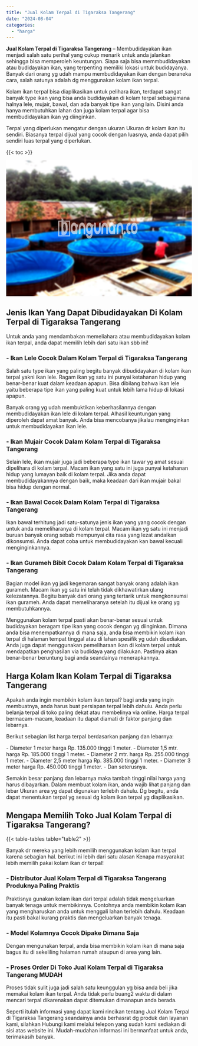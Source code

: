 ```yaml
---
title: "Jual Kolam Terpal di Tigaraksa Tangerang"
date: "2024-08-04"
categories: 
  - "harga"
---
```


**Jual Kolam Terpal di Tigaraksa Tangerang** – Membudidayakan ikan menjadi salah satu perihal yang cukup menarik untuk anda jalankan sehingga bisa memperoleh keuntungan. Siapa saja bisa memmbudidayakan atau budidayakan ikan, yang terpenting memiliki lokasi untuk budidayanya. Banyak dari orang yg udah mampu membudidayakan ikan dengan beraneka cara, salah satunya adalah dg menggunakan kolam ikan terpal.

Kolam ikan terpal bisa diaplikasikan untuk pelihara ikan, terdapat sangat banyak type ikan yang bisa anda budidayakan di kolam terpal sebagaimana halnya lele, mujair, bawal, dan ada banyak tipe ikan yang lain. Disini anda hanya membutuhkan lahan dan juga kolam terpal agar bisa membudidayakan ikan yg diinginkan.

Terpal yang diperlukan mengatur dengan ukuran Ukuran dr kolam ikan itu sendiri. Biasanya terpal dijual yang cocok dengan luasnya, anda dapat pilih sendiri luas terpal yang diperlukan.

{{< toc >}}

![Jual Kolam Terpal di Tigaraksa Tangerang](/images/jual-kolam-terpal-37.png)

## Jenis Ikan Yang Dapat Dibudidayakan Di Kolam Terpal di Tigaraksa Tangerang

Untuk anda yang mendambakan memeliahara atau membudidayakan kolam ikan terpal, anda dapat memilih lebih dari satu ikan sbb ini!

### \- Ikan Lele Cocok Dalam Kolam Terpal di Tigaraksa Tangerang

Salah satu type ikan yang paling begitu banyak dibudidayakan di kolam ikan terpal yakni ikan lele. Ragam ikan yg satu ini punyai ketahanan hidup yang benar-benar kuat dalam keadaan apapun. Bisa dibilang bahwa ikan lele yaitu beberapa tipe ikan yang paling kuat untuk lebih lama hidup di lokasi apapun.

Banyak orang yg udah membuktikan keberhasilannya dengan membudidayakan ikan lele di kolam terpal. Alhasil keuntungan yang diperoleh dapat amat banyak. Anda bisa mencobanya jikalau menginginkan untuk membudidayakan ikan lele.

### \- Ikan Mujair Cocok Dalam Kolam Terpal di Tigaraksa Tangerang

Selain lele, ikan mujair juga jadi beberapa type ikan tawar yg amat sesuai dipelihara di kolam terpal. Macam ikan yang satu ini juga punyai ketahanan hidup yang lumayan baik di kolam terpal. Jika anda dapat membudidayakannya dengan baik, maka keadaan dari ikan mujair bakal bisa hidup dengan normal.

### \- Ikan Bawal Cocok Dalam Kolam Terpal di Tigaraksa Tangerang

Ikan bawal terhitung jadi satu-satunya jenis ikan yang yang cocok dengan untuk anda memeliharanya di kolam terpal. Macam ikan yg satu ini menjadi buruan banyak orang sebab mempunyai cita rasa yang lezat andaikan dikonsumsi. Anda dapat coba untuk membudidayakan kan bawal kecuali menginginkannya.

### \- Ikan Gurameh Bibit Cocok Dalam Kolam Terpal di Tigaraksa Tangerang

Bagian model ikan yg jadi kegemaran sangat banyak orang adalah ikan gurameh. Macam ikan yg satu ini telah tidak dikhawatirkan ulang kelezatannya. Begitu banyak dari orang yang tertarik untuk mengkonsumsi ikan gurameh. Anda dapat memeliharanya setelah itu dijual ke orang yg membutuhkannya.

Menggunakan kolam terpal pasti akan benar-benar sesuai untuk budidayakan beragam tipe ikan yang cocok dengan yg diinginkan. Dimana anda bisa menempatkannya di mana saja, anda bisa membikin kolam ikan terpal di halaman tempat tinggal atau di lahan spesifik yg udah disediakan. Anda juga dapat menggunakan pemeliharaan ikan di kolam terpal untuk mendapatkan penghasilan via budidaya yang dilakukan. Pastinya akan benar-benar beruntung bagi anda seandainya menerapkannya.

## Harga Kolam Ikan Kolam Terpal di Tigaraksa Tangerang

Apakah anda ingin membikin kolam ikan terpal? bagi anda yang ingin membuatnya, anda harus buat persiapan terpal lebih dahulu. Anda perlu belanja terpal di toko paling dekat atau membelinya via online. Harga terpal bermacam-macam, keadaan itu dapat diamati dr faktor panjang dan lebarnya.

Berikut sebagian list harga terpal berdasarkan panjang dan lebarnya:

\- Diameter 1 meter harga Rp. 135.000 tinggi 1 meter. - Diameter 1,5 mtr. harga Rp. 185.000 tinggi 1 meter. - Diameter 2 mtr. harga Rp. 255.000 tinggi 1 meter. - Diameter 2,5 meter harga Rp. 385.000 tinggi 1 meter. - Diameter 3 meter harga Rp. 450.000 tinggi 1 meter. - Dan seterusnya.

Semakin besar panjang dan lebarnya maka tambah tinggi nilai harga yang harus dibayarkan. Dalam membuat kolam ikan, anda wajib lihat panjang dan lebar Ukuran area yg dapat digunakan terlebih dahulu. Dg begitu, anda dapat menentukan terpal yg sesuai dg kolam ikan terpal yg diaplikasikan.

## Mengapa Memilih Toko Jual Kolam Terpal di Tigaraksa Tangerang?

{{< table-tables table="table2" >}}

Banyak dr mereka yang lebih memilih menggunakan kolam ikan terpal karena sebagian hal. berikut ini lebih dari satu alasan Kenapa masyarakat lebih memilih pakai kolam ikan dr terpal!

### \- Distributor Jual Kolam Terpal di Tigaraksa Tangerang Produknya Paling Praktis

Praktisnya gunakan kolam ikan dari terpal adalah tidak mengeluarkan banyak tenaga untuk membikinnya. Contohnya anda membikin kolam ikan yang mengharuskan anda untuk menggali lahan terlebih dahulu. Keadaan itu pasti bakal kurang praktis dan mengeluarkan banyak tenaga.

### \- Model Kolamnya Cocok Dipake Dimana Saja

Dengan mengunakan terpal, anda bisa membikin kolam ikan di mana saja bagus itu di sekeliling halaman rumah ataupun di area yang lain.

### \- Proses Order Di Toko Jual Kolam Terpal di Tigaraksa Tangerang MUDAH

Proses tidak sulit juga jadi salah satu keunggulan yg bisa anda beli jika memakai kolam ikan terpal. Anda tidak perlu buang2 waktu di dalam mencari terpal dikarenakan dapat ditemukan dimanapun anda berada.

Seperti itulah informasi yang dapat kami rincikan tentang Jual Kolam Terpal di Tigaraksa Tangerang seandainya anda berhasrat dg produk dan layanan kami, silahkan Hubungi kami melalui telepon yang sudah kami sediakan di sisi atas website ini. Mudah-mudahan informasi ini bermanfaat untuk anda, terimakasih banyak.

